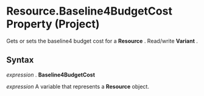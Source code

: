 
# Resource.Baseline4BudgetCost Property (Project)

Gets or sets the baseline4 budget cost for a  **Resource** . Read/write **Variant** .


## Syntax

 _expression_ . **Baseline4BudgetCost**

 _expression_ A variable that represents a **Resource** object.

